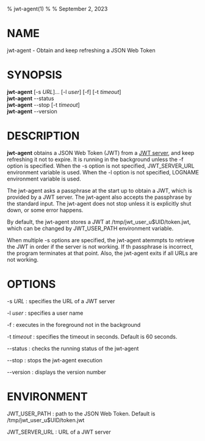 % jwt-agent(1)
%
% September 2, 2023

# NAME

jwt-agent - Obtain and keep refreshing a JSON Web Token

# SYNOPSIS

**jwt-agent** [-s _URL_]... [-l _user_] [-f] [-t _timeout_]  
**jwt-agent** --status  
**jwt-agent** --stop [-t _timeout_]  
**jwt-agent** --version

# DESCRIPTION

**jwt-agent** obtains a JSON Web Token (JWT) from a [JWT
server](https://github.com/oss-tsukuba/jwt-server.git), and keep
refreshing it not to expire.  It is running in the background unless
the -f option is specified.  When the -s option is not specified,
JWT_SERVER_URL environment variable is used.  When the -l option is
not specified, LOGNAME environment variable is used.

The jwt-agent asks a passphrase at the start up to obtain a JWT, which
is provided by a JWT server.  The jwt-agent also accepts the
passphrase by the standard input.  The jwt-agent does not stop unless
it is explicitly shut down, or some error happens.

By default, the jwt-agent stores a JWT at
/tmp/jwt_user_u$UID/token.jwt, which can be changed by JWT_USER_PATH
environment variable.

When multiple -s options are specified, the jwt-agent atemmpts to
retrieve the JWT in order if the server is not working.
If th passphrase is incorrect, the program terminates at that point.
Also, the jwt-agent exits if all URLs are not working.

# OPTIONS

-s _URL_
: specifies the URL of a JWT server

-l _user_
: specifies a user name

-f
: executes in the foreground not in the background

-t _timeout_
: specifies the timeout in seconds.  Default is 60 seconds.

--status
: checks the running status of the jwt-agent

--stop
: stops the jwt-agent execution

--version
: displays the version number

# ENVIRONMENT

JWT_USER_PATH
: path to the JSON Web Token.  Default is /tmp/jwt_user_u$UID/token.jwt

JWT_SERVER_URL
: URL of a JWT server
